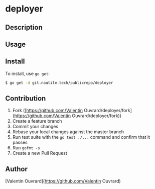 # deployer



## Description

## Usage

## Install

To install, use `go get`:

```bash
$ go get -d git.nautile.tech/publicrepo/deployer
```

## Contribution

1. Fork ([https://github.com/Valentin Ouvrard/deployer/fork](https://github.com/Valentin Ouvrard/deployer/fork))
1. Create a feature branch
1. Commit your changes
1. Rebase your local changes against the master branch
1. Run test suite with the `go test ./...` command and confirm that it passes
1. Run `gofmt -s`
1. Create a new Pull Request

## Author

[Valentin Ouvrard](https://github.com/Valentin Ouvrard)
